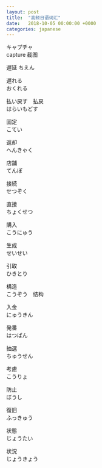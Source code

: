 ```yaml
---
layout: post
title:  "高频日语词汇"
date:   2018-10-05 00:00:00 +0000
categories: japanese
---
```


キャプチャ  
capture 截图

遅延
ちえん

遅れる  
おくれる

払い戻す　払戻  
はらいもどす

固定  
こてい

返却  
へんきゃく

店舗  
てんぽ

接続  
せつぞく

直接  
ちょくせつ

購入  
こうにゅう

生成  
せいせい

引取  
ひきとり

構造  
こうぞう　结构

入金  
にゅうきん

発番  
はつばん

抽選  
ちゅうせん

考慮  
こうりょ

防止  
ぼうし

復旧  
ふっきゅう

状態    
じょうたい

状況   
じょうきょう

